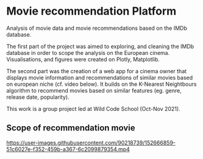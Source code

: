 # Movie recommendation Platform

Analysis of movie data and movie recommendations based on the IMDb database.

The first part of the project was aimed to exploring, and cleaning the IMDb database in order to scope the analysis on the European cinema.
Visualisations, and figures were created on Plotly, Matplotlib.

The second part was the creation of a web app for a cinema owner that displays movie information and recommendations of similar movies based on
european niche (cf. video below). It builds on the K-Nearest Neightbours algorithm to recommend movies based on similar features (eg. genre, release date, popularity).

This work is a group project led at Wild Code School (Oct-Nov 2021).


## Scope of recommendation movie

https://user-images.githubusercontent.com/90218739/152666859-51c6027e-f352-459b-a367-6c2099879354.mp4

